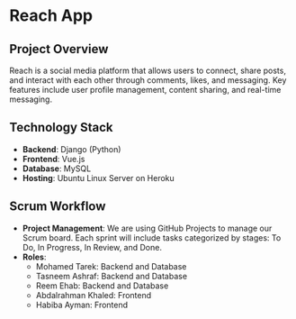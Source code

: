 # Reach App

## Project Overview
Reach is a social media platform that allows users to connect, share posts, and interact with each other through comments, likes, and messaging. Key features include user profile management, content sharing, and real-time messaging.

## Technology Stack
- **Backend**: Django (Python)
- **Frontend**: Vue.js
- **Database**: MySQL
- **Hosting**: Ubuntu Linux Server on Heroku

## Scrum Workflow
- **Project Management**: We are using GitHub Projects to manage our Scrum board. Each sprint will include tasks categorized by stages: To Do, In Progress, In Review, and Done.
- **Roles**:
  - Mohamed Tarek: Backend and Database
  - Tasneem Ashraf: Backend and Database
  - Reem Ehab: Backend and Database
  - Abdalrahman Khaled: Frontend
  - Habiba Ayman: Frontend
  
